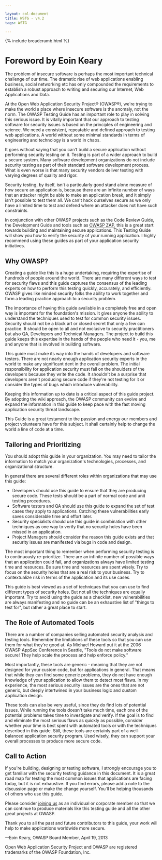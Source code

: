 ```yaml
---

layout: col-document
title: WSTG - v4.2
tags: WSTG

---
```


{% include breadcrumb.html %}
# Foreword by Eoin Keary

The problem of insecure software is perhaps the most important technical challenge of our time. The dramatic rise of web applications enabling business, social networking etc has only compounded the requirements to establish a robust approach to writing and securing our Internet, Web Applications and Data.

At the Open Web Application Security Project® (OWASP®), we're trying to make the world a place where insecure software is the anomaly, not the norm. The OWASP Testing Guide has an important role to play in solving this serious issue. It is vitally important that our approach to testing software for security issues is based on the principles of engineering and science. We need a consistent, repeatable and defined approach to testing web applications. A world without some minimal standards in terms of engineering and technology is a world in chaos.

It goes without saying that you can't build a secure application without performing security testing on it. Testing is part of a wider approach to build a secure system. Many software development organizations do not include security testing as part of their standard software development process. What is even worse is that many security vendors deliver testing with varying degrees of quality and rigor.

Security testing, by itself, isn't a particularly good stand alone measure of how secure an application is, because there are an infinite number of ways that an attacker might be able to make an application break, and it simply isn't possible to test them all. We can't hack ourselves secure as we only have a limited time to test and defend where an attacker does not have such constraints.

In conjunction with other OWASP projects such as the Code Review Guide, the Development Guide and tools such as [OWASP ZAP](https://www.zaproxy.org/), this is a great start towards building and maintaining secure applications. This Testing Guide will show you how to verify the security of your running application. I highly recommend using these guides as part of your application security initiatives.

## Why OWASP?

Creating a guide like this is a huge undertaking, requiring the expertise of hundreds of people around the world. There are many different ways to test for security flaws and this guide captures the consensus of the leading experts on how to perform this testing quickly, accurately, and efficiently. OWASP gives like minded security folks the ability to work together and form a leading practice approach to a security problem.

The importance of having this guide available in a completely free and open way is important for the foundation's mission. It gives anyone the ability to understand the techniques used to test for common security issues. Security should not be a black art or closed secret that only a few can practice. It should be open to all and not exclusive to security practitioners but also QA, Developers and Technical Managers. The project to build this guide keeps this expertise in the hands of the people who need it - you, me and anyone that is involved in building software.

This guide must make its way into the hands of developers and software testers. There are not nearly enough application security experts in the world to make any significant dent in the overall problem. The initial responsibility for application security must fall on the shoulders of the developers because they write the code. It shouldn't be a surprise that developers aren't producing secure code if they're not testing for it or consider the types of bugs which introduce vulnerability.

Keeping this information up to date is a critical aspect of this guide project. By adopting the wiki approach, the OWASP community can evolve and expand the information in this guide to keep pace with the fast moving application security threat landscape.

This Guide is a great testament to the passion and energy our members and project volunteers have for this subject. It shall certainly help to change the world a line of code at a time.

## Tailoring and Prioritizing

You should adopt this guide in your organization. You may need to tailor the information to match your organization's technologies, processes, and organizational structure.

In general there are several different roles within organizations that may use this guide:

- Developers should use this guide to ensure that they are producing secure code. These tests should be a part of normal code and unit testing procedures.
- Software testers and QA should use this guide to expand the set of test cases they apply to applications. Catching these vulnerabilities early saves considerable time and effort later.
- Security specialists should use this guide in combination with other techniques as one way to verify that no security holes have been missed in an application.
- Project Managers should consider the reason this guide exists and that security issues are manifested via bugs in code and design.

The most important thing to remember when performing security testing is to continuously re-prioritize. There are an infinite number of possible ways that an application could fail, and organizations always have limited testing time and resources. Be sure time and resources are spent wisely. Try to focus on the security holes that are a real risk to your business. Try to contextualize risk in terms of the application and its use cases.

This guide is best viewed as a set of techniques that you can use to find different types of security holes. But not all the techniques are equally important. Try to avoid using the guide as a checklist, new vulnerabilities are always manifesting and no guide can be an exhaustive list of "things to test for", but rather a great place to start.

## The Role of Automated Tools

There are a number of companies selling automated security analysis and testing tools. Remember the limitations of these tools so that you can use them for what they're good at. As Michael Howard put it at the 2006 OWASP AppSec Conference in Seattle, "Tools do not make software secure! They help scale the process and help enforce policy."

Most importantly, these tools are generic - meaning that they are not designed for your custom code, but for applications in general. That means that while they can find some generic problems, they do not have enough knowledge of your application to allow them to detect most flaws. In my experience, the most serious security issues are the ones that are not generic, but deeply intertwined in your business logic and custom application design.

These tools can also be very useful, since they do find lots of potential issues. While running the tools doesn't take much time, each one of the potential problems takes time to investigate and verify. If the goal is to find and eliminate the most serious flaws as quickly as possible, consider whether your time is best spent with automated tools or with the techniques described in this guide. Still, these tools are certainly part of a well-balanced application security program. Used wisely, they can support your overall processes to produce more secure code.

## Call to Action

If you're building, designing or testing software, I strongly encourage you to get familiar with the security testing guidance in this document. It is a great road map for testing the most common issues that applications are facing today, but it is not exhaustive. If you find errors, please add a note to the discussion page or make the change yourself. You'll be helping thousands of others who use this guide.

Please consider [joining us](https://owasp.org/membership/) as an individual or corporate member so that we can continue to produce materials like this testing guide and all the other great projects at OWASP.

Thank you to all the past and future contributors to this guide, your work will help to make applications worldwide more secure.

--Eoin Keary, OWASP Board Member, April 19, 2013

Open Web Application Security Project and OWASP are registered trademarks of the OWASP Foundation, Inc.
